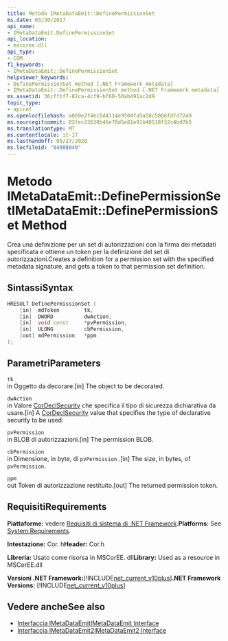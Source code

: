```yaml
---
title: Metodo IMetaDataEmit::DefinePermissionSet
ms.date: 03/30/2017
api_name:
- IMetaDataEmit.DefinePermissionSet
api_location:
- mscoree.dll
api_type:
- COM
f1_keywords:
- IMetaDataEmit::DefinePermissionSet
helpviewer_keywords:
- DefinePermissionSet method [.NET Framework metadata]
- IMetaDataEmit::DefinePermissionSet method [.NET Framework metadata]
ms.assetid: 36cffbf7-82ca-4cf9-bf60-50ab491ac2d9
topic_type:
- apiref
ms.openlocfilehash: a069e2f4ec5d4114e9504fa5a58c5066fdfd7249
ms.sourcegitcommit: 03fec33630b46e78d5e81e91b40518f32c4bd7b5
ms.translationtype: MT
ms.contentlocale: it-IT
ms.lasthandoff: 05/27/2020
ms.locfileid: "84008040"
---
```

# <a name="imetadataemitdefinepermissionset-method"></a><span data-ttu-id="1f999-102">Metodo IMetaDataEmit::DefinePermissionSet</span><span class="sxs-lookup"><span data-stu-id="1f999-102">IMetaDataEmit::DefinePermissionSet Method</span></span>
<span data-ttu-id="1f999-103">Crea una definizione per un set di autorizzazioni con la firma dei metadati specificata e ottiene un token per la definizione del set di autorizzazioni.</span><span class="sxs-lookup"><span data-stu-id="1f999-103">Creates a definition for a permission set with the specified metadata signature, and gets a token to that permission set definition.</span></span>  
  
## <a name="syntax"></a><span data-ttu-id="1f999-104">Sintassi</span><span class="sxs-lookup"><span data-stu-id="1f999-104">Syntax</span></span>  
  
```cpp  
HRESULT DefinePermissionSet (  
    [in]  mdToken        tk,
    [in]  DWORD          dwAction,
    [in]  void const     *pvPermission,
    [in]  ULONG          cbPermission,
    [out] mdPermission   *ppm
);  
```  
  
## <a name="parameters"></a><span data-ttu-id="1f999-105">Parametri</span><span class="sxs-lookup"><span data-stu-id="1f999-105">Parameters</span></span>  
 `tk`  
 <span data-ttu-id="1f999-106">in Oggetto da decorare.</span><span class="sxs-lookup"><span data-stu-id="1f999-106">[in] The object to be decorated.</span></span>  
  
 `dwAction`  
 <span data-ttu-id="1f999-107">in Valore [CorDeclSecurity](cordeclsecurity-enumeration.md) che specifica il tipo di sicurezza dichiarativa da usare.</span><span class="sxs-lookup"><span data-stu-id="1f999-107">[in] A [CorDeclSecurity](cordeclsecurity-enumeration.md) value that specifies the type of declarative security to be used.</span></span>  
  
 `pvPermission`  
 <span data-ttu-id="1f999-108">in BLOB di autorizzazioni.</span><span class="sxs-lookup"><span data-stu-id="1f999-108">[in] The permission BLOB.</span></span>  
  
 `cbPermission`  
 <span data-ttu-id="1f999-109">in Dimensione, in byte, di `pvPermission` .</span><span class="sxs-lookup"><span data-stu-id="1f999-109">[in] The size, in bytes, of `pvPermission`.</span></span>  
  
 `ppm`  
 <span data-ttu-id="1f999-110">out Token di autorizzazione restituito.</span><span class="sxs-lookup"><span data-stu-id="1f999-110">[out] The returned permission token.</span></span>  
  
## <a name="requirements"></a><span data-ttu-id="1f999-111">Requisiti</span><span class="sxs-lookup"><span data-stu-id="1f999-111">Requirements</span></span>  
 <span data-ttu-id="1f999-112">**Piattaforme:** vedere [Requisiti di sistema di .NET Framework](../../get-started/system-requirements.md).</span><span class="sxs-lookup"><span data-stu-id="1f999-112">**Platforms:** See [System Requirements](../../get-started/system-requirements.md).</span></span>  
  
 <span data-ttu-id="1f999-113">**Intestazione:** Cor. h</span><span class="sxs-lookup"><span data-stu-id="1f999-113">**Header:** Cor.h</span></span>  
  
 <span data-ttu-id="1f999-114">**Libreria:** Usato come risorsa in MSCorEE. dll</span><span class="sxs-lookup"><span data-stu-id="1f999-114">**Library:** Used as a resource in MSCorEE.dll</span></span>  
  
 <span data-ttu-id="1f999-115">**Versioni .NET Framework:**[!INCLUDE[net_current_v10plus](../../../../includes/net-current-v10plus-md.md)]</span><span class="sxs-lookup"><span data-stu-id="1f999-115">**.NET Framework Versions:** [!INCLUDE[net_current_v10plus](../../../../includes/net-current-v10plus-md.md)]</span></span>  
  
## <a name="see-also"></a><span data-ttu-id="1f999-116">Vedere anche</span><span class="sxs-lookup"><span data-stu-id="1f999-116">See also</span></span>

- [<span data-ttu-id="1f999-117">Interfaccia IMetaDataEmit</span><span class="sxs-lookup"><span data-stu-id="1f999-117">IMetaDataEmit Interface</span></span>](imetadataemit-interface.md)
- [<span data-ttu-id="1f999-118">Interfaccia IMetaDataEmit2</span><span class="sxs-lookup"><span data-stu-id="1f999-118">IMetaDataEmit2 Interface</span></span>](imetadataemit2-interface.md)
